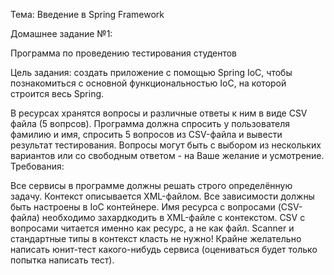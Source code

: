 Тема: Введение в Spring Framework

Домашнее задание №1:

Программа по проведению тестирования студентов

Цель задания: создать приложение с помощью Spring IoC, чтобы познакомиться с основной функциональностью IoC, на которой строится весь Spring.

В ресурсах хранятся вопросы и различные ответы к ним в виде CSV файла (5 вопрсов).
Программа должна спросить у пользователя фамилию и имя, спросить 5 вопросов из CSV-файла и вывести результат тестирования.
Вопросы могут быть с выбором из нескольких вариантов или со свободным ответом - на Ваше желание и усмотрение.
Требования:

Все сервисы в программе должны решать строго определённую задачу.
Контекст описывается XML-файлом.
Все зависимости должны быть настроены в IoC контейнере.
Имя ресурса с вопросами (CSV-файла) необходимо захардкодить в XML-файле с контекстом.
CSV с вопросами читается именно как ресурс, а не как файл.
Scanner и стандартные типы в контекст класть не нужно!
Крайне желательно написать юнит-тест какого-нибудь сервиса (оцениваться будет только попытка написать тест).
